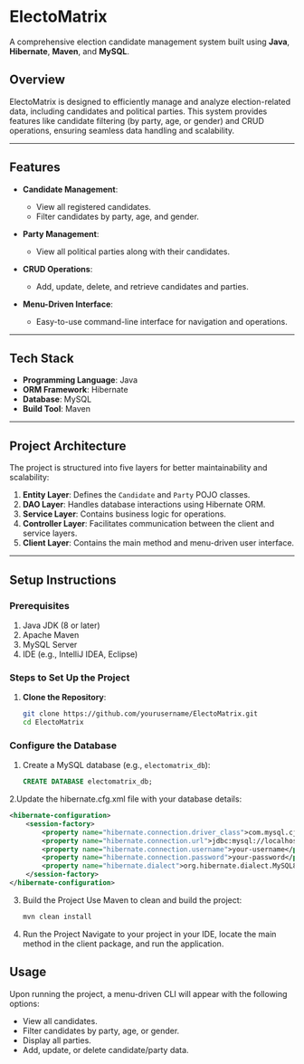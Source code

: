 # **ElectoMatrix**  
A comprehensive election candidate management system built using **Java**, **Hibernate**, **Maven**, and **MySQL**.  

## **Overview**  
ElectoMatrix is designed to efficiently manage and analyze election-related data, including candidates and political parties. This system provides features like candidate filtering (by party, age, or gender) and CRUD operations, ensuring seamless data handling and scalability.  

---

## **Features**  
- **Candidate Management**:  
  - View all registered candidates.  
  - Filter candidates by party, age, and gender.  

- **Party Management**:  
  - View all political parties along with their candidates.  

- **CRUD Operations**:  
  - Add, update, delete, and retrieve candidates and parties.  

- **Menu-Driven Interface**:  
  - Easy-to-use command-line interface for navigation and operations.  

---

## **Tech Stack**  
- **Programming Language**: Java  
- **ORM Framework**: Hibernate  
- **Database**: MySQL  
- **Build Tool**: Maven  

---

## **Project Architecture**  
The project is structured into five layers for better maintainability and scalability:  
1. **Entity Layer**: Defines the `Candidate` and `Party` POJO classes.  
2. **DAO Layer**: Handles database interactions using Hibernate ORM.  
3. **Service Layer**: Contains business logic for operations.  
4. **Controller Layer**: Facilitates communication between the client and service layers.  
5. **Client Layer**: Contains the main method and menu-driven user interface.  

---

## **Setup Instructions**  

### **Prerequisites**  
1. Java JDK (8 or later)  
2. Apache Maven  
3. MySQL Server  
4. IDE (e.g., IntelliJ IDEA, Eclipse)  

### **Steps to Set Up the Project**  
1. **Clone the Repository**:  
   ```bash
   git clone https://github.com/yourusername/ElectoMatrix.git
   cd ElectoMatrix
### **Configure the Database**  
1. Create a MySQL database (e.g., `electomatrix_db`):  
   ```sql
   CREATE DATABASE electomatrix_db;
2.Update the hibernate.cfg.xml file with your database details:
```xml
<hibernate-configuration>
    <session-factory>
        <property name="hibernate.connection.driver_class">com.mysql.cj.jdbc.Driver</property>
        <property name="hibernate.connection.url">jdbc:mysql://localhost:3306/electomatrix_db</property>
        <property name="hibernate.connection.username">your-username</property>
        <property name="hibernate.connection.password">your-password</property>
        <property name="hibernate.dialect">org.hibernate.dialect.MySQL8Dialect</property>
    </session-factory>
</hibernate-configuration>
```
3. Build the Project
   Use Maven to clean and build the project:
   ```bash
   mvn clean install
4. Run the Project
   Navigate to your project in your IDE, locate the main method in the client package, and run the application.

## **Usage**
Upon running the project, a menu-driven CLI will appear with the following options:
- View all candidates. 
- Filter candidates by party, age, or gender.  
- Display all parties. 
- Add, update, or delete candidate/party data.

  
   
   
